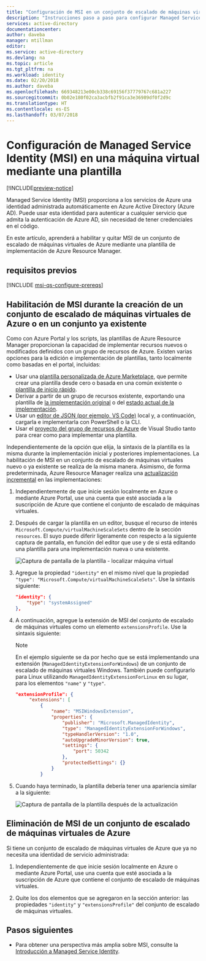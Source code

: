 ```yaml
---
title: "Configuración de MSI en un conjunto de escalado de máquinas virtuales de Azure mediante una plantilla"
description: "Instrucciones paso a paso para configurar Managed Service Identity (MSI) en un conjunto de escalado de máquinas virtuales de Azure, mediante una plantilla de Azure Resource Manager."
services: active-directory
documentationcenter: 
author: daveba
manager: mtillman
editor: 
ms.service: active-directory
ms.devlang: na
ms.topic: article
ms.tgt_pltfrm: na
ms.workload: identity
ms.date: 02/20/2018
ms.author: daveba
ms.openlocfilehash: 669348213e00cb338c69156f37779767c681a227
ms.sourcegitcommit: 0b02e180f02ca3acbfb2f91ca3e36989df0f2d9c
ms.translationtype: HT
ms.contentlocale: es-ES
ms.lasthandoff: 03/07/2018
---
```

# <a name="configure-a-vm-managed-service-identity-by-using-a-template"></a>Configuración de Managed Service Identity (MSI) en una máquina virtual mediante una plantilla

[!INCLUDE[preview-notice](../../includes/active-directory-msi-preview-notice.md)]

Managed Service Identity (MSI) proporciona a los servicios de Azure una identidad administrada automáticamente en Azure Active Directory (Azure AD). Puede usar esta identidad para autenticar a cualquier servicio que admita la autenticación de Azure AD, sin necesidad de tener credenciales en el código. 

En este artículo, aprenderá a habilitar y quitar MSI de un conjunto de escalado de máquinas virtuales de Azure mediante una plantilla de implementación de Azure Resource Manager.

## <a name="prerequisites"></a>requisitos previos

[!INCLUDE [msi-qs-configure-prereqs](../../includes/active-directory-msi-qs-configure-prereqs.md)]

## <a name="enable-msi-during-creation-of-an-azure-virtual-machine-scale-set-or-an-existing-azure-virtual-machine-scale-set"></a>Habilitación de MSI durante la creación de un conjunto de escalado de máquinas virtuales de Azure o en un conjunto ya existente

Como con Azure Portal y los scripts, las plantillas de Azure Resource Manager proporcionan la capacidad de implementar recursos nuevos o modificados definidos con un grupo de recursos de Azure. Existen varias opciones para la edición e implementación de plantillas, tanto localmente como basadas en el portal, incluidas:

   - Usar una [plantilla personalizada de Azure Marketplace](../azure-resource-manager/resource-group-template-deploy-portal.md#deploy-resources-from-custom-template), que permite crear una plantilla desde cero o basada en una común existente o [plantilla de inicio rápido](https://azure.microsoft.com/documentation/templates/).
   - Derivar a partir de un grupo de recursos existente, exportando una plantilla de [la implementación original](../azure-resource-manager/resource-manager-export-template.md#view-template-from-deployment-history) o del [estado actual de la implementación](../azure-resource-manager/resource-manager-export-template.md#export-the-template-from-resource-group).
   - Usar un [editor de JSON (por ejemplo, VS Code)](../azure-resource-manager/resource-manager-create-first-template.md) local y, a continuación, cargarla e implementarla con PowerShell o la CLI.
   - Usar el [proyecto del grupo de recursos de Azure](../azure-resource-manager/vs-azure-tools-resource-groups-deployment-projects-create-deploy.md) de Visual Studio tanto para crear como para implementar una plantilla.  

Independientemente de la opción que elija, la sintaxis de la plantilla es la misma durante la implementación inicial y posteriores implementaciones. La habilitación de MSI en un conjunto de escalado de máquinas virtuales nuevo o ya existente se realiza de la misma manera. Asimismo, de forma predeterminada, Azure Resource Manager realiza una [actualización incremental](../azure-resource-manager/resource-group-template-deploy.md#incremental-and-complete-deployments) en las implementaciones:

1. Independientemente de que inicie sesión localmente en Azure o mediante Azure Portal, use una cuenta que esté asociada a la suscripción de Azure que contiene el conjunto de escalado de máquinas virtuales.

2. Después de cargar la plantilla en un editor, busque el recurso de interés `Microsoft.Compute/virtualMachineScaleSets` dentro de la sección `resources`. El suyo puede diferir ligeramente con respecto a la siguiente captura de pantalla, en función del editor que use y de si está editando una plantilla para una implementación nueva o una existente.
   
   ![Captura de pantalla de la plantilla - localizar máquina virtual](./media/msi-qs-configure-template-windows-vmss/msi-arm-template-file-before-vmss.png) 

3. Agregue la propiedad `"identity"` en el mismo nivel que la propiedad `"type": "Microsoft.Compute/virtualMachineScaleSets"`. Use la sintaxis siguiente:

   ```JSON
   "identity": { 
       "type": "systemAssigned"
   },
   ```

4. A continuación, agregue la extensión de MSI del conjunto de escalado de máquinas virtuales como un elemento `extensionsProfile`. Use la sintaxis siguiente:

   >[!NOTE] 
   > En el ejemplo siguiente se da por hecho que se está implementando una extensión (`ManagedIdentityExtensionForWindows`) de un conjunto de escalado de máquinas virtuales Windows. También puede configurarlo para Linux utilizando `ManagedIdentityExtensionForLinux` en su lugar, para los elementos `"name"` y `"type"`.
   >

   ```JSON
   "extensionProfile": {
        "extensions": [
            {
                "name": "MSIWindowsExtension",
                "properties": {
                    "publisher": "Microsoft.ManagedIdentity",
                    "type": "ManagedIdentityExtensionForWindows",
                    "typeHandlerVersion": "1.0",
                    "autoUpgradeMinorVersion": true,
                    "settings": {
                        "port": 50342
                    },
                    "protectedSettings": {}
                }
            }
   ```

5. Cuando haya terminado, la plantilla debería tener una apariencia similar a la siguiente:

   ![Captura de pantalla de la plantilla después de la actualización](./media/msi-qs-configure-template-windows-vmss/msi-arm-template-file-after-vmss.png) 

## <a name="remove-msi-from-an-azure-virtual-machine-scale-set"></a>Eliminación de MSI de un conjunto de escalado de máquinas virtuales de Azure

Si tiene un conjunto de escalado de máquinas virtuales de Azure que ya no necesita una identidad de servicio administrada:

1. Independientemente de que inicie sesión localmente en Azure o mediante Azure Portal, use una cuenta que esté asociada a la suscripción de Azure que contiene el conjunto de escalado de máquinas virtuales.

2. Quite los dos elementos que se agregaron en la sección anterior: las propiedades `"identity"` y `"extensionsProfile"` del conjunto de escalado de máquinas virtuales.

## <a name="next-steps"></a>Pasos siguientes

- Para obtener una perspectiva más amplia sobre MSI, consulte la [Introducción a Managed Service Identity](msi-overview.md).

